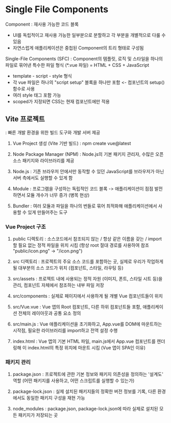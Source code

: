 # Single File Components

Component : 재사용 가능한 코드 블록 

- UI를 독립적이고 재사용 가능한 일부분으로 분할하고 각 부분을 개별적으로 다룰 수 있음
- 자연스럽게 애플리케이션은 중첩된 Component의 트리 형태로 구성됨

Single-File Components (SFC) : Component의 템플릿, 로직 및 스타일을 하나의 파일로 묶어낸 특수한 파일 형식 (*.vue 파일) = HTML + CSS + JavaScript 

- template - script - style 형식
- 각 vue 파일은 하나의 "script setup" 블록을 하나만 포함 <- 컴포넌트의 setup() 함수로 사용
- 여러 style 태그 포함 가능
- scoped가 지정되면 CSS는 현재 컴포넌트에만 적용 
  
## Vite 프로젝트

: 빠른 개발 환경을 위한 빌드 도구와 개발 서버 제공

1. Vue Project 생성 (Vite 기반 빌드) : npm create vue@latest 

2. Node Package Manager (NPM) : Node.js의 기본 패키지 관리자, 수많은 오픈 소스 패키지와 라이브러리를 제공 

3. Node.js : 기존 브라우저 안에서만 동작할 수 있던 JavaScript를 브라우저가 아닌 서버 측에서도 실행할 수 있게 함 

4. Module : 프로그램을 구성하는 독립적인 코드 블록 -> 애플리케이션이 점점 발전하면서 모듈 개수가 너무 증가 (병목 현상)

5. Bundler : 여러 모듈과 파일을 하나의 번들로 묶어 최적화해 애플리케이션에서 사용할 수 있게 만들어주는 도구 


### Vue Project 구조

1. public 디렉토리 : 소스코드에서 참조되지 않는 / 항상 같은 이름을 갖는 / import 할 필요 없는 정적 파일을 위치 시킴 (항상 root 절대 경로를 사용하여 참조 "public/icon.png" -> "/icon.png")

2. src 디렉토리 : 프로젝트의 주요 소스 코드를 포함하는 곳, 실제로 우리가 작업하게 될 대부분의 소스 코드가 위치 (컴포넌트, 스타일, 라우팅 등)

3. src/assets : 프로젝트 내에 사용되는 정적 자원 (이미지, 폰트, 스타일 시트 등)을 관리, 컴포넌트 자체에서 참조하는 내부 파일 저장

4. src/components : 실제로 페이지에서 사용하게 될 개별 Vue 컴포넌트들이 위치

5. src/Vue.vue : Vue 앱의 Root 컴포넌트, 다른 하위 컴포넌트들 포함, 애플리케이션 전체의 레이아웃과 공통 요소 정의

6. src/main.js : Vue 애플리케이션을 초기화하고, App.vue를 DOM에 마운트하는 시작점, 필요한 라이브러리를 import하고 전역 설정 수행 

7. index.html : Vue 앱의 기본 HTML 파일, main.js에서 App.vue 컴포넌트를 렌더링해 이 index.html의 특정 위치에 마운트 시킴 (Vue 앱이 SPA인 이유) 


### 패키지 관리

1. package.json : 프로젝트에 관한 기본 정보와 패키지 의존성을 정의하는 '설계도' 역할 (어떤 패키지를 사용하고, 어떤 스크립트를 실행할 수 있는가)

2. package-lock.json : 실제 설치된 패키지들의 정확한 버전 정보를 기록, 다른 환경에서도 동일한 패키지 구성을 재현 가능 

3. node_modules : package.json, package-lock.json에 따라 실제로 설치된 모든 패키지가 저장되는 곳 

